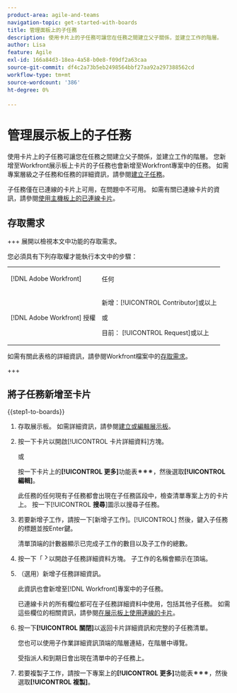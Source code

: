 ```yaml
---
product-area: agile-and-teams
navigation-topic: get-started-with-boards
title: 管理面板上的子任務
description: 使用卡片上的子任務可讓您在任務之間建立父子關係，並建立工作的階層。
author: Lisa
feature: Agile
exl-id: 166a84d3-18ea-4a58-b0e8-f09df2a63caa
source-git-commit: df4c2a73b5eb2498564bbf27aa92a297388562cd
workflow-type: tm+mt
source-wordcount: '386'
ht-degree: 0%

---
```


# 管理展示板上的子任務

使用卡片上的子任務可讓您在任務之間建立父子關係，並建立工作的階層。 您新增至Workfront展示板上卡片的子任務也會新增至Workfront專案中的任務。 如需專案層級之子任務和任務的詳細資訊，請參閱[建立子任務](/help/quicksilver/manage-work/tasks/create-tasks/create-subtasks.md)。

子任務僅在已連線的卡片上可用，在問題中不可用。 如需有關已連線卡片的資訊，請參閱[使用主機板上的已連線卡片](/help/quicksilver/agile/get-started-with-boards/connected-cards.md)。

## 存取需求

+++ 展開以檢視本文中功能的存取需求。

您必須具有下列存取權才能執行本文中的步驟：

<table style="table-layout:auto"> 
 <col> 
 <col> 
 <tbody> 
  <tr> 
   <td role="rowheader">[!DNL Adobe Workfront]</td> 
   <td> <p>任何</p> </td> 
  </tr> 
  <tr> 
   <td role="rowheader">[!DNL Adobe Workfront] 授權</td> 
   <td> 
   <p>新增：[!UICONTROL Contributor]或以上</p> 
   <p>或</p>
   <p>目前： [!UICONTROL Request]或以上</p>
   </td> 
  </tr> 
 </tbody> 
</table>

如需有關此表格的詳細資訊，請參閱Workfront檔案中的[存取需求](/help/quicksilver/administration-and-setup/add-users/access-levels-and-object-permissions/access-level-requirements-in-documentation.md)。

+++

## 將子任務新增至卡片

{{step1-to-boards}}

1. 存取展示板。 如需詳細資訊，請參閱[建立或編輯展示板](../../agile/get-started-with-boards/create-edit-board.md)。
1. 按一下卡片以開啟[!UICONTROL 卡片詳細資料]方塊。

   或

   按一下卡片上的&#x200B;**[!UICONTROL 更多]**&#x200B;功能表![更多](assets/more-icon-spectrum.png)，然後選取&#x200B;**[!UICONTROL 編輯]**。

   此任務的任何現有子任務都會出現在子任務區段中，檢查清單專案上方的卡片上。 按一下&#x200B;[!UICONTROL **搜尋**]&#x200B;圖示以搜尋子任務。

1. 若要新增子工作，請按一下[新增子工作]。[!UICONTROL **&#x200B;**] 然後，鍵入子任務的標題並按Enter鍵。

   清單頂端的計數器顯示已完成子工作的數目以及子工作的總數。

1. 按一下「![詳細資料」圖示](assets/checklist-chevron.png)以開啟子任務詳細資料方塊。 子工作的名稱會顯示在頂端。
1. （選用）新增子任務詳細資訊。

   此資訊也會新增至[!DNL Workfront]專案中的子任務。

   已連線卡片的所有欄位都可在子任務詳細資料中使用，包括其他子任務。 如需這些欄位的相關資訊，請參閱[在展示板上使用連線的卡片](/help/quicksilver/agile/get-started-with-boards/connected-cards.md)。

1. 按一下&#x200B;**[!UICONTROL 關閉]**&#x200B;以返回卡片詳細資訊和完整的子任務清單。

   您也可以使用子作業詳細資訊頂端的階層連結，在階層中導覽。

   受指派人和到期日會出現在清單中的子任務上。

1. 若要複製子工作，請按一下專案上的&#x200B;**[!UICONTROL 更多]**&#x200B;功能表![更多](assets/more-icon-spectrum.png)，然後選取&#x200B;**[!UICONTROL 複製]**。

